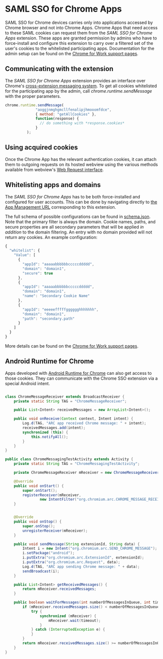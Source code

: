 # SAML SSO for Chrome Apps

SAML SSO for Chrome devices carries only into applications accessed by Chrome browser and not into Chrome Apps. Chrome Apps that need access to these SAML cookies can request them from the *SAML SSO for Chrome Apps* extension. These apps are granted permission by admins who have to force-install and configure this extension to carry over a filtered set of the user's cookies to the whitelisted participating apps. Documentation for the admin setup can be found on the [Chrome for Work support pages](https://support.google.com/chrome/a/topic/6274255).

## Communicating with the extension
The *SAML SSO for Chrome Apps* extension provides an interface over Chrome's [cross-extension messaging system](https://developer.chrome.com/extensions/runtime#method-sendMessage). To get all cookies whitelisted for the participating app by the admin, call *chrome.runtime.sendMessage* with the proper parameters.

```javascript
chrome.runtime.sendMessage(
              "aoggjnmghgmcllfenalipjhmooomfdce",
              { method: "getAllCookies" },
              function(response) {
                // do something with *response.cookies*
              }
          );
```

## Using acquired cookies
Once the Chrome App has the relevant authentication cookies, it can attach them to outgoing requests on its hosted webview using the various methods available from webview's [Web Request interface](https://developer.chrome.com/apps/tags/webview#type-WebRequestEventInterface).

## Whitelisting apps and domains
The *SAML SSO for Chrome Apps* has to be both force-installed and configured for user accounts. This can be done by navigating directly to [the App Management URL](https://admin.google.com/AdminHome?fral=1#ChromeAppDetails:appId=aoggjnmghgmcllfenalipjhmooomfdce&appType=CHROME&flyout=reg) corresponding to this extension.

The full schema of possible configurations can be found in [schema.json](https://github.com/GoogleChrome/chromeos_saml_apps/blob/master/src/schema.json). Note that the primary filter is always the domain. Cookie names, paths, and secure properties are all secondary parameters that will be applied *in addition* to the domain filtering. An entry with no domain provided will not return any cookies. An example configuration:

```javascript
{
  "whitelist": {
    "Value": [
      {
        "appId": "aaaaabbbbbbcccccddddd",
        "domain": "domain1",
        "secure": true
      },
      {
        "appId": "aaaaabbbbbbcccccddddd",
        "domain": "domain1",
        "name": "Secondary Cookie Name"
      },
      {
        "appId": "eeeeefffffgggggghhhhhhh",
        "domain": "domain1",
        "path": "secondary.path"
      }
    ]
  }
}
```
More details can be found on the [Chrome for Work support pages](https://support.google.com/chrome/a/topic/6274255).

## Android Runtime for Chrome
Apps developed with [Android Runtime for Chrome](https://developer.chrome.com/apps/getstarted_arc) can also get access to those cookies. They can communicate with the Chrome SSO extension via a special Android intent.

```java

class ChromeMessageReceiver extends BroadcastReceiver {
    private static String TAG = "ChromeMessageReceiver";

    public List<Intent> receivedMessages = new ArrayList<Intent>();

    public void onReceive(Context context, Intent intent) {
        Log.d(TAG, "ARC app received Chrome message: " + intent);
        receivedMessages.add(intent);
        synchronized (this) {
            this.notifyAll();
        }
    }
}

public class ChromeMessagingTestActivity extends Activity {
    private static String TAG = "ChromeMessagingTestActivity";

    private ChromeMessageReceiver mReceiver = new ChromeMessageReceiver();

    @Override
    public void onStart() {
        super.onStart();
        registerReceiver(mReceiver,
                new IntentFilter("org.chromium.arc.CHROME_MESSAGE_RECEIVED"));
    }


    @Override
    public void onStop() {
        super.onStop();
        unregisterReceiver(mReceiver);
    }

    public void sendMessage(String extensionId, String data) {
        Intent i = new Intent("org.chromium.arc.SEND_CHROME_MESSAGE");
        i.setPackage("android");
        i.putExtra("org.chromium.arc.ExtensionId", extensionId);
        i.putExtra("org.chromium.arc.Request", data);
        Log.d(TAG, "ARC app sending Chrome message: " + data);
        sendBroadcast(i);
    }

    public List<Intent> getReceivedMessages() {
        return mReceiver.receivedMessages;
    }

    public boolean waitForMessages(int numberOfMessagesInQueue, int timeout) {
        if (mReceiver.receivedMessages.size() < numberOfMessagesInQueue) {
            try {
                synchronized (mReceiver) {
                    mReceiver.wait(timeout);
                }
            } catch (InterruptedException e) {
            }
        }
        return mReceiver.receivedMessages.size() >= numberOfMessagesInQueue;
    }
}
```
